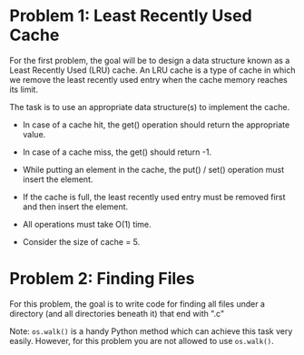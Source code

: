 # Problem 1: Least Recently Used Cache

For the first problem, the goal will be to design a data structure known as a Least Recently Used (LRU) cache. An LRU cache is a type of cache in which we remove the least recently used entry when the cache memory reaches its limit.

The task is to use an appropriate data structure(s) to implement the cache.

- In case of a cache hit, the get() operation should return the appropriate value.
- In case of a cache miss, the get() should return -1.
- While putting an element in the cache, the put() / set() operation must insert the element.
- If the cache is full, the least recently used entry must be removed first and then insert the element.

- All operations must take O(1) time.
- Consider the size of cache = 5.

# Problem 2: Finding Files

For this problem, the goal is to write code for finding all files under a directory (and all directories beneath it) that end with ".c"

Note: `os.walk()` is a handy Python method which can achieve this task very easily. However, for this problem you are not allowed to use `os.walk()`.